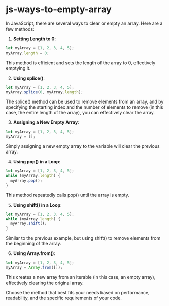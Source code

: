# js-ways-to-empty-array

In JavaScript, there are several ways to clear or empty an array. Here are a few methods:

1. **Setting Length to 0**:
```js
let myArray = [1, 2, 3, 4, 5];
myArray.length = 0;
```
This method is efficient and sets the length of the array to 0, effectively emptying it.

2. **Using splice()**:
```js
let myArray = [1, 2, 3, 4, 5];
myArray.splice(0, myArray.length);
```
The splice() method can be used to remove elements from an array, and by specifying the starting index and the number of elements to remove (in this case, the entire length of the array), you can effectively clear the array.

3. **Assigning a New Empty Array**:
```js
let myArray = [1, 2, 3, 4, 5];
myArray = [];
```
Simply assigning a new empty array to the variable will clear the previous array.

4. **Using pop() in a Loop**:
```js
let myArray = [1, 2, 3, 4, 5];
while (myArray.length) {
  myArray.pop();
}
```
This method repeatedly calls pop() until the array is empty.

5. **Using shift() in a Loop**:
```js
let myArray = [1, 2, 3, 4, 5];
while (myArray.length) {
  myArray.shift();
}
```
Similar to the previous example, but using shift() to remove elements from the beginning of the array.

6. **Using Array.from()**:
```js
let myArray = [1, 2, 3, 4, 5];
myArray = Array.from([]);
```
This creates a new array from an iterable (in this case, an empty array), effectively clearing the original array.

Choose the method that best fits your needs based on performance, readability, and the specific requirements of your code.
